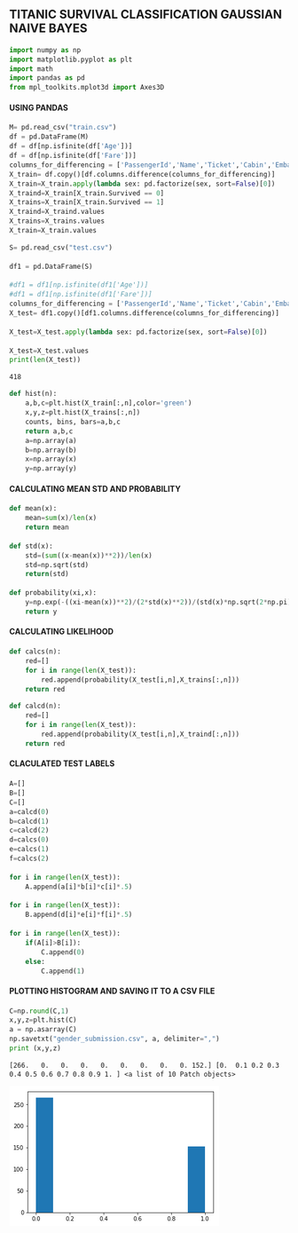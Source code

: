 
## TITANIC SURVIVAL CLASSIFICATION GAUSSIAN NAIVE BAYES


```python
import numpy as np
import matplotlib.pyplot as plt
import math
import pandas as pd
from mpl_toolkits.mplot3d import Axes3D
```

#### USING PANDAS


```python
M= pd.read_csv("train.csv")
df = pd.DataFrame(M)
df = df[np.isfinite(df['Age'])]
df = df[np.isfinite(df['Fare'])]
columns_for_differencing = ['PassengerId','Name','Ticket','Cabin','Embarked','Parch','SibSp','Pclass']
X_train= df.copy()[df.columns.difference(columns_for_differencing)]
X_train=X_train.apply(lambda sex: pd.factorize(sex, sort=False)[0])
X_traind=X_train[X_train.Survived == 0]
X_trains=X_train[X_train.Survived == 1]
X_traind=X_traind.values
X_trains=X_trains.values
X_train=X_train.values
```


```python
S= pd.read_csv("test.csv")

df1 = pd.DataFrame(S)

#df1 = df1[np.isfinite(df1['Age'])]
#df1 = df1[np.isfinite(df1['Fare'])]
columns_for_differencing = ['PassengerId','Name','Ticket','Cabin','Embarked','Parch','SibSp','Pclass']
X_test= df1.copy()[df1.columns.difference(columns_for_differencing)]

X_test=X_test.apply(lambda sex: pd.factorize(sex, sort=False)[0])

X_test=X_test.values
print(len(X_test))
```

    418



```python
def hist(n):
    a,b,c=plt.hist(X_train[:,n],color='green') 
    x,y,z=plt.hist(X_trains[:,n])
    counts, bins, bars=a,b,c
    return a,b,c
    a=np.array(a)
    b=np.array(b)
    x=np.array(x)
    y=np.array(y)
```

#### CALCULATING MEAN STD AND PROBABILITY


```python
def mean(x):
    mean=sum(x)/len(x)
    return mean

def std(x):
    std=(sum((x-mean(x))**2))/len(x)
    std=np.sqrt(std)
    return(std)

def probability(xi,x):
    y=np.exp(-((xi-mean(x))**2)/(2*std(x)**2))/(std(x)*np.sqrt(2*np.pi))
    return y
```

#### CALCULATING LIKELIHOOD


```python
def calcs(n):
    red=[]
    for i in range(len(X_test)):
        red.append(probability(X_test[i,n],X_trains[:,n]))
    return red
```


```python
def calcd(n):
    red=[]
    for i in range(len(X_test)):
        red.append(probability(X_test[i,n],X_traind[:,n]))
    return red
```

#### CLACULATED TEST LABELS


```python
A=[]
B=[]
C=[]
a=calcd(0)
b=calcd(1)
c=calcd(2)
d=calcs(0)
e=calcs(1)
f=calcs(2)

for i in range(len(X_test)):
    A.append(a[i]*b[i]*c[i]*.5)

for i in range(len(X_test)):
    B.append(d[i]*e[i]*f[i]*.5)

for i in range(len(X_test)):
    if(A[i]>B[i]):
        C.append(0)
    else:
        C.append(1)
```

#### PLOTTING HISTOGRAM AND SAVING IT TO A CSV FILE


```python
C=np.round(C,1)
x,y,z=plt.hist(C)
a = np.asarray(C)
np.savetxt("gender_submission.csv", a, delimiter=",")
print (x,y,z)
```

    [266.   0.   0.   0.   0.   0.   0.   0.   0. 152.] [0.  0.1 0.2 0.3 0.4 0.5 0.6 0.7 0.8 0.9 1. ] <a list of 10 Patch objects>



![png](output_14_1.png)

